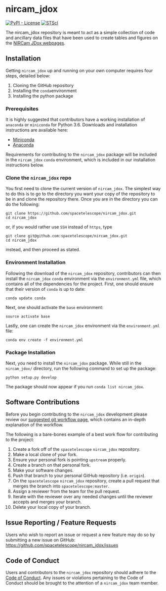 # nircam_jdox

[![PyPI - License](https://img.shields.io/pypi/l/Django.svg)](https://github.com/spacetelescope/jwql/blob/master/LICENSE)
[![STScI](https://img.shields.io/badge/powered%20by-STScI-blue.svg?colorA=707170&colorB=3e8ddd&style=flat)](http://www.stsci.edu)


The nircam_jdox repository is meant to act as a simple collection of code and ancillary data files that have been used to create tables and figures on the [NIRCam JDox webpages](https://jwst-docs.stsci.edu/display/JTI/Near+Infrared+Camera).

## Installation

Getting `nircam_jdox` up and running on your own computer requires four steps, detailed below:
1. Cloning the GitHub repository
1. Installing the `conda`environment
1. Installing the python package

### Prerequisites

It is highly suggested that contributors have a working installation of `anaconda` or `miniconda` for Python 3.6.  Downloads and installation instructions are  available here:

- [Miniconda](https://conda.io/miniconda.html)
- [Anaconda](https://www.continuum.io/downloads)

Requirements for contributing to the `nircam_jdox` package will be included in the `nircam_jdox` `conda` environment, which is included in our installation instructions below.

### Clone the `nircam_jdox` repo

You first need to clone the current version of `nircam_jdox`. The simplest way to do this is to go to the directory you want your copy of the repository to be in and clone the repository there. Once you are in the directory you can do the following:

```
git clone https://github.com/spacetelescope/nircam_jdox.git
cd nircam_jdox
```

or, if you would rather use `SSH` instead of `https`, type
```
git clone git@github.com:spacetelescope/nircam_jdox.git
cd nircam_jdox
```
instead, and then proceed as stated.

### Environment Installation

Following the download of the `nircam_jdox` repository, contributors can then install the `nircam_jdox` `conda` environment via the `environment.yml` file, which contains all of the dependencies for the project.  First, one should ensure that their version of `conda` is up to date:

```
conda update conda
```

Next, one should activate the `base` environment:

```
source activate base
```

Lastly, one can create the `nircam_jdox` environment via the `environment.yml` file:

```
conda env create -f environment.yml
```

### Package Installation

Next, you need to install the `nircam_jdox` package. While still in the `nircam_jdox/` directory, run the following command to set up the package:

```
python setup.py develop
```
The package should now appear if you run `conda list nircam_jdox`.


## Software Contributions

Before you begin contributing to the `nircam_jdox` development please review our [suggested git workflow page](https://github.com/spacetelescope/nircam_jdox/wiki/git-&-GitHub-workflow-for-contributing), which contains an in-depth explanation of the workflow.

The following is a bare-bones example of a best work flow for contributing to the project:

1. Create a fork off of the `spacetelescope` `nircam_jdox` repository.
2. Make a local clone of your fork.
3. Ensure your personal fork is pointing `upstream` properly.
4. Create a branch on that personal fork.
5. Make your software changes.
6. Push that branch to your personal GitHub repository (i.e. `origin`).
7. On the `spacetelescope` `nircam_jdox` repository, create a pull request that merges the branch into `spacetelescope:master`.
8. Assign a reviewer from the team for the pull request.
9. Iterate with the reviewer over any needed changes until the reviewer accepts and merges your branch.
10. Delete your local copy of your branch.


## Issue Reporting / Feature Requests

Users who wish to report an issue or request a new feature may do so by submitting a new issue on GitHub: https://github.com/spacetelescope/nircam_jdox/issues


## Code of Conduct

Users and contributors to the `nircam_jdox` repository should adhere to the [Code of Conduct](https://github.com/spacetelescope/nircam_jdox/blob/master/CODE_OF_CONDUCT.md).  Any issues or violations pertaining to the Code of Conduct should be brought to the attention of a `nircam_jdox` team member.
